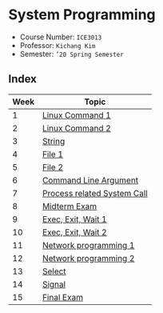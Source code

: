 # System Programming

- Course Number: `ICE3013`
- Professor: `Kichang Kim`
- Semester: `’20 Spring Semester`

## Index

| Week | Topic                                             |
| ---- | ------------------------------------------------- |
| 1    | [Linux Command 1](./week01/README.md)             |
| 2    | [Linux Command 2](./week02/README.md)             |
| 3    | [String](./week03/README.md)                      |
| 4    | [File 1](./week04/README.md)                      |
| 5    | [File 2](./week05/README.md)                      |
| 6    | [Command Line Argument](./week06/README.md)       |
| 7    | [Process related System Call](./week07/README.md) |
| 8    | [Midterm Exam](./week08/README.md)                |
| 9    | [Exec, Exit, Wait 1](./week09/README.md)          |
| 10   | [Exec, Exit, Wait 2](./week10/README.md)          |
| 11   | [Network programming 1](./week11/README.md)       |
| 12   | [Network programming 2](./week12/README.md)       |
| 13   | [Select](./week13/README.md)                      |
| 14   | [Signal](./week14/README.md)                      |
| 15   | [Final Exam](./week15/README.md)                  |
